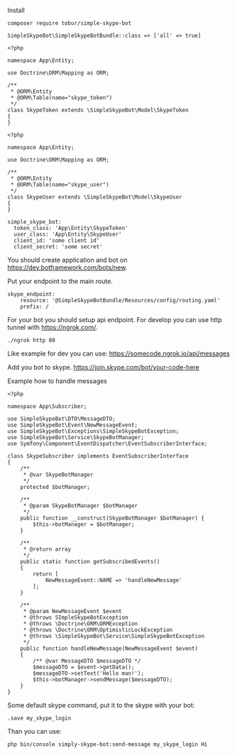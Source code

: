 Install 

```
composer require tobur/simple-skype-bot
```
```
SimpleSkypeBot\SimpleSkypeBotBundle::class => ['all' => true]
```
```
<?php

namespace App\Entity;

use Doctrine\ORM\Mapping as ORM;

/**
 * @ORM\Entity
 * @ORM\Table(name="skype_token")
 */
class SkypeToken extends \SimpleSkypeBot\Model\SkypeToken
{
}
```
```
<?php

namespace App\Entity;

use Doctrine\ORM\Mapping as ORM;

/**
 * @ORM\Entity
 * @ORM\Table(name="skype_user")
 */
class SkypeUser extends \SimpleSkypeBot\Model\SkypeUser
{
}

```
```
simple_skype_bot:
  token_class: 'App\Entity\SkypeToken'
  user_class: 'App\Entity\SkypeUser'
  client_id: 'some client id'
  client_secret: 'some secret'
```

You should create application and bot on https://dev.botframework.com/bots/new.

Put your endpoint to the main route.

```
skype_endpoint:
    resource: '@SimpleSkypeBotBundle/Resources/config/routing.yaml'
    prefix: /
```

For your bot you should setup api endpoint. For develop you can use http tunnel with https://ngrok.com/. 

```
./ngrok http 80
```

Like example for dev you can use: https://somecode.ngrok.io/api/messages 

Add you bot to skype. https://join.skype.com/bot/your-code-here

Example how to handle messages

```
<?php

namespace App\Subscriber;

use SimpleSkypeBot\DTO\MessageDTO;
use SimpleSkypeBot\Event\NewMessageEvent;
use SimpleSkypeBot\Exceptions\SimpleSkypeBotException;
use SimpleSkypeBot\Service\SkypeBotManager;
use Symfony\Component\EventDispatcher\EventSubscriberInterface;

class SkypeSubscriber implements EventSubscriberInterface
{
    /**
     * @var SkypeBotManager
     */
    protected $botManager;

    /**
     * @param SkypeBotManager $botManager
     */
    public function __construct(SkypeBotManager $botManager) {
        $this->botManager = $botManager;
    }

    /**
     * @return array
     */
    public static function getSubscribedEvents()
    {
        return [
            NewMessageEvent::NAME => 'handleNewMessage'
        ];
    }

    /**
     * @param NewMessageEvent $event
     * @throws SImpleSkypeBotException
     * @throws \Doctrine\ORM\ORMException
     * @throws \Doctrine\ORM\OptimisticLockException
     * @throws \SimpleSkypeBot\Service\SimpleSkypeBotException
     */
    public function handleNewMessage(NewMessageEvent $event)
    {
        /** @var MessageDTO $messageDTO */
        $messageDTO = $event->getData();
        $messageDTO->setText('Hello man!');
        $this->botManager->sendMessage($messageDTO);
    }
}
```

Some default skype command, put it to the skype with your bot:
```
.save my_skype_login
```
Than you can use:

```
php bin/console simply-skype-bot:send-message my_skype_login Hi
```
